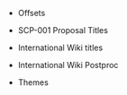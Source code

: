 - Offsets

- SCP-001 Proposal Titles

- International Wiki titles

- International Wiki Postproc

- Themes
